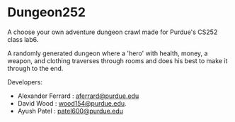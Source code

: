 # Dungeon252
A choose your own adventure dungeon crawl made for Purdue's CS252 class lab6.

A randomly generated dungeon where a 'hero' with health, money, a weapon, and clothing traverses through rooms and does his best to make it through to the end.

Developers:
- Alexander Ferrard : aferrard@purdue.edu
- David Wood : wood154@purdue.edu.
- Ayush Patel : patel600@purdue.edu
